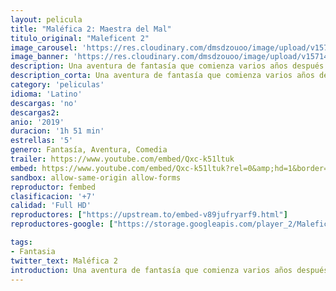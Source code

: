 ```yaml
---
layout: pelicula
title: "Maléfica 2: Maestra del Mal"
titulo_original: "Maleficent 2"
image_carousel: 'https://res.cloudinary.com/dmsdzouoo/image/upload/v1571449838/mnlefica2-min_vj53d6.jpg'
image_banner: 'https://res.cloudinary.com/dmsdzouoo/image/upload/v1571449838/malefica-2-min_xbpdze.jpg'
description: Una aventura de fantasía que comienza varios años después de Maléfica, en la que el público se enteró de los acontecimientos que endurecieron el corazón del villano más famoso de Disney y la llevó a maldecir a una princesa Aurora, Maléfica, la amante del mal continúa explorando la compleja relación entre La hada cornuda (Angelina Jolie) y la que pronto será la reina (Elle Fanning), ya que forman nuevas alianzas y se enfrentan a nuevos adversarios en su lucha por proteger a los moros y las criaturas mágicas que residen en su interior.
description_corta: Una aventura de fantasía que comienza varios años después de Maléfica, en la que el público se enteró de los acontecimientos que endurecieron el corazón del villano más famoso de Disney y la llevó a maldecir a una princesa Aurora, Maléfica, la amante del mal...
category: 'peliculas'
idioma: 'Latino'
descargas: 'no'
descargas2:
anio: '2019'
duracion: '1h 51 min'
estrellas: '5'
genero: Fantasía, Aventura, Comedia
trailer: https://www.youtube.com/embed/Qxc-k51ltuk
embed: https://www.youtube.com/embed/Qxc-k51ltuk?rel=0&amp;hd=1&border=0&wmode=opaque&enablejsapi=1&modestbranding=1&controls=1&showinfo=1
sandbox: allow-same-origin allow-forms
reproductor: fembed
clasificacion: '+7'
calidad: 'Full HD'
reproductores: ["https://upstream.to/embed-v89jufryarf9.html"]
reproductores-google: ["https://storage.googleapis.com/player_2/Maleficent.Mistress.Of.Evil%20LAT.mp4"]

tags:
- Fantasia
twitter_text: Maléfica 2
introduction: Una aventura de fantasía que comienza varios años después de Maléfica, en la que el público se enteró de los acontecimientos que endurecieron el corazón del villano más famoso de Disney y la llevó a maldecir a una princesa Aurora, Maléfica, la amante del mal..
---
```












